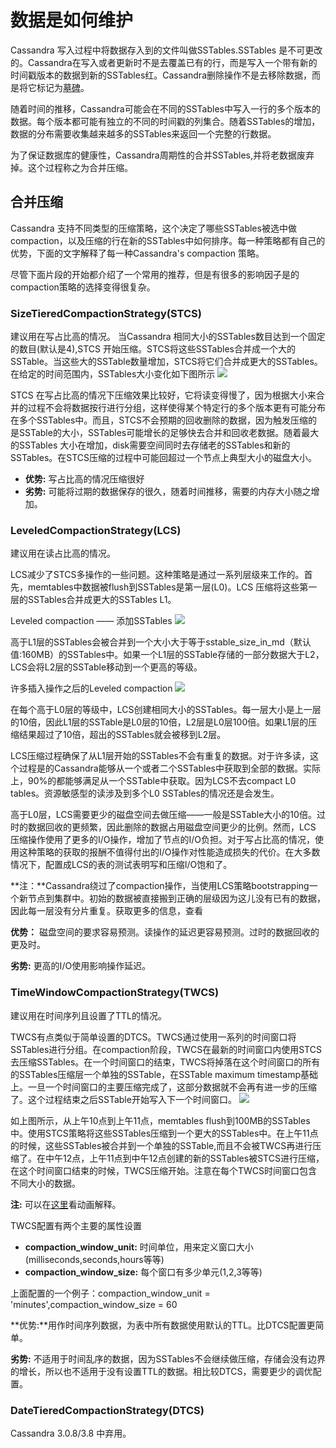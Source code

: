 # 数据是如何维护  #
Cassandra 写入过程中将数据存入到的文件叫做SSTables.SSTables 是不可更改的。Cassandra在写入或者更新时不是去覆盖已有的行，而是写入一个带有新的时间戳版本的数据到新的SSTables红。Cassandra删除操作不是去移除数据，而是将它标记为[墓碑](http://docs.datastax.com/en/glossary/doc/glossary/gloss_tombstone.html)。

随着时间的推移，Cassandra可能会在不同的SSTables中写入一行的多个版本的数据。每个版本都可能有独立的不同的时间戳的列集合。随着SSTables的增加，数据的分布需要收集越来越多的SSTables来返回一个完整的行数据。

为了保证数据库的健康性，Cassandra周期性的合并SSTables,并将老数据废弃掉。这个过程称之为合并压缩。

## 合并压缩 ##
Cassandra 支持不同类型的压缩策略，这个决定了哪些SSTables被选中做compaction，以及压缩的行在新的SSTables中如何排序。每一种策略都有自己的优势，下面的文字解释了每一种Cassandra's compaction 策略。

尽管下面片段的开始都介绍了一个常用的推荐，但是有很多的影响因子是的compaction策略的选择变得很复杂。

### SizeTieredCompactionStrategy(STCS) ###

建议用在写占比高的情况。
当Cassandra 相同大小的SSTables数目达到一个固定的数目(默认是4),STCS 开始压缩。STCS将这些SSTables合并成一个大的SSTable。当这些大的SSTable数量增加，STCS将它们合并成更大的SSTables。在给定的时间范围内，SSTables大小变化如下图所示
![](http://docs.datastax.com/en/cassandra/3.0/cassandra/images/dml-how-maintained-STCS-1.png)

STCS 在写占比高的情况下压缩效果比较好，它将读变得慢了，因为根据大小来合并的过程不会将数据按行进行分组，这样使得某个特定行的多个版本更有可能分布在多个SSTables中。而且，STCS不会预期的回收删除的数据，因为触发压缩的是SSTable的大小，SSTables可能增长的足够快去合并和回收老数据。随着最大的SSTables 大小在增加，disk需要空间同时去存储老的SSTables和新的SSTables。在STCS压缩的过程中可能回超过一个节点上典型大小的磁盘大小。

- **优势:** 写占比高的情况压缩很好
- **劣势:** 可能将过期的数据保存的很久，随着时间推移，需要的内存大小随之增加。

### LeveledCompactionStrategy(LCS) ###
建议用在读占比高的情况。

LCS减少了STCS多操作的一些问题。这种策略是通过一系列层级来工作的。首先，memtables中数据被flush到SSTables是第一层(L0)。LCS 压缩将这些第一层的SSTables合并成更大的SSTables L1。

Leveled compaction —— 添加SSTables
![](http://docs.datastax.com/en/cassandra/3.0/cassandra/images/dml-how-maintained-leveled-1.png)

高于L1层的SSTables会被合并到一个大小大于等于sstable_size_in_md（默认值:160MB）的SSTables中。如果一个L1层的SSTable存储的一部分数据大于L2，LCS会将L2层的SSTable移动到一个更高的等级。

许多插入操作之后的Leveled compaction
![](http://docs.datastax.com/en/cassandra/3.0/cassandra/images/dml-how-maintained-leveled-2.png)

在每个高于L0层的等级中，LCS创建相同大小的SSTables。每一层大小是上一层的10倍，因此L1层的SSTable是L0层的10倍，L2层是L0层100倍。如果L1层的压缩结果超过了10倍，超出的SSTables就会被移到L2层。

LCS压缩过程确保了从L1层开始的SSTables不会有重复的数据。对于许多读，这个过程是的Cassandra能够从一个或者二个SSTables中获取到全部的数据。实际上，90%的都能够满足从一个SSTable中获取。因为LCS不去compact L0 tables。资源敏感型的读涉及到多个L0 SSTables的情况还是会发生。

高于L0层，LCS需要更少的磁盘空间去做压缩——一般是SSTable大小的10倍。过时的数据回收的更频繁，因此删除的数据占用磁盘空间更少的比例。然而，LCS 压缩操作使用了更多的I/O操作，增加了节点的I/O负担。对于写占比高的情况，使用这种策略的获取的报酬不值得付出的I/O操作对性能造成损失的代价。在大多数情况下，配置成LCS的表的测试表明写和压缩I/O饱和了。

**注：**Cassandra绕过了compaction操作，当使用LCS策略bootstrapping一个新节点到集群中。初始的数据被直接搬到正确的层级因为这儿没有已有的数据，因此每一层没有分片重复。获取更多的信息，查看[](http://www.datastax.com/dev/blog/bootstrapping-performance-improvements-for-leveled-compaction)

**优势：** 磁盘空间的要求容易预测。读操作的延迟更容易预测。过时的数据回收的更及时。

**劣势:** 更高的I/O使用影响操作延迟。

### TimeWindowCompactionStrategy(TWCS) ###
建议用在时间序列且设置了TTL的情况。

TWCS有点类似于简单设置的DTCS。TWCS通过使用一系列的时间窗口将SSTables进行分组。在compaction阶段，TWCS在最新的时间窗口内使用STCS去压缩SSTables。在一个时间窗口的结束，TWCS将掉落在这个时间窗口的所有的SSTables压缩层一个单独的SSTable，在SSTable maximum timestamp基础上。一旦一个时间窗口的主要压缩完成了，这部分数据就不会再有进一步的压缩了。这个过程结束之后SSTable开始写入下一个时间窗口。
![](http://docs.datastax.com/en/cassandra/3.0/cassandra//images/dml-how-maintained-TWCS-1.png)

如上图所示，从上午10点到上午11点，memtables flush到100MB的SSTables中。使用STCS策略将这些SSTables压缩到一个更大的SSTables中。在上午11点的时候，这些SSTables被合并到一个单独的SSTable,而且不会被TWCS再进行压缩了。在中午12点，上午11点到中午12点创建的新的SSTables被STCS进行压缩，在这个时间窗口结束的时候，TWCS压缩开始。注意在每个TWCS时间窗口包含不同大小的数据。

**注:** 可以在[这里](https://academy.datastax.com/courses/ds210-datastax-enterprise-operations-apache-cassandra/time-windowed-compaction)看动画解释。

TWCS配置有两个主要的属性设置

- **compaction_window_unit:** 时间单位，用来定义窗口大小(milliseconds,seconds,hours等等)
- **compaction_window_size:** 每个窗口有多少单元(1,2,3等等)

上面配置的一个例子：compaction_window_unit = 'minutes',compaction_window_size = 60

**优势:**用作时间序列数据，为表中所有数据使用默认的TTL。比DTCS配置更简单。

**劣势:** 不适用于时间乱序的数据，因为SSTables不会继续做压缩，存储会没有边界的增长，所以也不适用于没有设置TTL的数据。相比较DTCS，需要更少的调优配置。

### DateTieredCompactionStrategy(DTCS) ###
Cassandra 3.0.8/3.8 中弃用。


